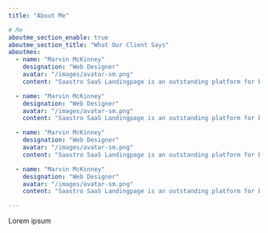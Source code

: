 ```yaml
---
title: "About Me"

# Me
aboutme_section_enable: true
aboutme_section_title: "What Our Client Says"
aboutmes:
  - name: "Marvin McKinney"
    designation: "Web Designer"
    avatar: "/images/avatar-sm.png"
    content: "Saastro SaaS Landingpage is an outstanding platform for businesses that want to showcase their software as a service (SaaS) solutions in an intuitive and visually appealing way. landing page is designed with the user in mind, making it easy to navigate and understand what software offers.One of the standout features of Saastro SaaS Landingpage is its sleek."

  - name: "Marvin McKinney"
    designation: "Web Designer"
    avatar: "/images/avatar-sm.png"
    content: "Saastro SaaS Landingpage is an outstanding platform for businesses that want to showcase their software as a service (SaaS) solutions in an intuitive and visually appealing way. landing page is designed with the user in mind, making it easy to navigate and understand what software offers.One of the standout features of Saastro SaaS Landingpage is its sleek."

  - name: "Marvin McKinney"
    designation: "Web Designer"
    avatar: "/images/avatar-sm.png"
    content: "Saastro SaaS Landingpage is an outstanding platform for businesses that want to showcase their software as a service (SaaS) solutions in an intuitive and visually appealing way. landing page is designed with the user in mind, making it easy to navigate and understand what software offers.One of the standout features of Saastro SaaS Landingpage is its sleek."

  - name: "Marvin McKinney"
    designation: "Web Designer"
    avatar: "/images/avatar-sm.png"
    content: "Saastro SaaS Landingpage is an outstanding platform for businesses that want to showcase their software as a service (SaaS) solutions in an intuitive and visually appealing way. landing page is designed with the user in mind, making it easy to navigate and understand what software offers.One of the standout features of Saastro SaaS Landingpage is its sleek."

---
```

Lorem ipsum